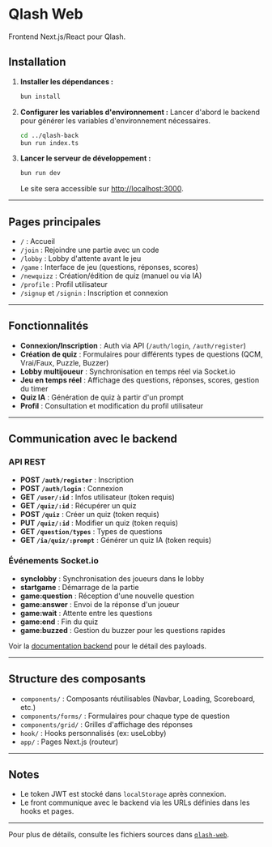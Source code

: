 # Qlash Web

Frontend Next.js/React pour Qlash.

## Installation

1. **Installer les dépendances :**
   ```bash
   bun install
   ```

2. **Configurer les variables d'environnement :**
   Lancer d'abord le backend pour générer les variables d'environnement nécessaires. 
   ```bash
   cd ../qlash-back
   bun run index.ts
   ```

3. **Lancer le serveur de développement :**
   ```bash
   bun run dev
   ```
   Le site sera accessible sur [http://localhost:3000](http://localhost:3000).

---

## Pages principales

- `/` : Accueil
- `/join` : Rejoindre une partie avec un code
- `/lobby` : Lobby d'attente avant le jeu
- `/game` : Interface de jeu (questions, réponses, scores)
- `/newquizz` : Création/édition de quiz (manuel ou via IA)
- `/profile` : Profil utilisateur
- `/signup` et `/signin` : Inscription et connexion

---

## Fonctionnalités

- **Connexion/Inscription** : Auth via API (`/auth/login`, `/auth/register`)
- **Création de quiz** : Formulaires pour différents types de questions (QCM, Vrai/Faux, Puzzle, Buzzer)
- **Lobby multijoueur** : Synchronisation en temps réel via Socket.io
- **Jeu en temps réel** : Affichage des questions, réponses, scores, gestion du timer
- **Quiz IA** : Génération de quiz à partir d'un prompt
- **Profil** : Consultation et modification du profil utilisateur

---

## Communication avec le backend

### API REST

- **POST `/auth/register`** : Inscription
- **POST `/auth/login`** : Connexion
- **GET `/user/:id`** : Infos utilisateur (token requis)
- **GET `/quiz/:id`** : Récupérer un quiz
- **POST `/quiz`** : Créer un quiz (token requis)
- **PUT `/quiz/:id`** : Modifier un quiz (token requis)
- **GET `/question/types`** : Types de questions
- **GET `/ia/quiz/:prompt`** : Générer un quiz IA (token requis)

### Événements Socket.io

- **synclobby** : Synchronisation des joueurs dans le lobby
- **startgame** : Démarrage de la partie
- **game:question** : Réception d'une nouvelle question
- **game:answer** : Envoi de la réponse d'un joueur
- **game:wait** : Attente entre les questions
- **game:end** : Fin du quiz
- **game:buzzed** : Gestion du buzzer pour les questions rapides

Voir la [documentation backend](../qlash-back/README.md) pour le détail des payloads.

---

## Structure des composants

- `components/` : Composants réutilisables (Navbar, Loading, Scoreboard, etc.)
- `components/forms/` : Formulaires pour chaque type de question
- `components/grid/` : Grilles d'affichage des réponses
- `hook/` : Hooks personnalisés (ex: useLobby)
- `app/` : Pages Next.js (routeur)

---

## Notes

- Le token JWT est stocké dans `localStorage` après connexion.
- Le front communique avec le backend via les URLs définies dans les hooks et pages.

---

Pour plus de détails, consulte les fichiers sources dans [`qlash-web`](qlash-web/).
